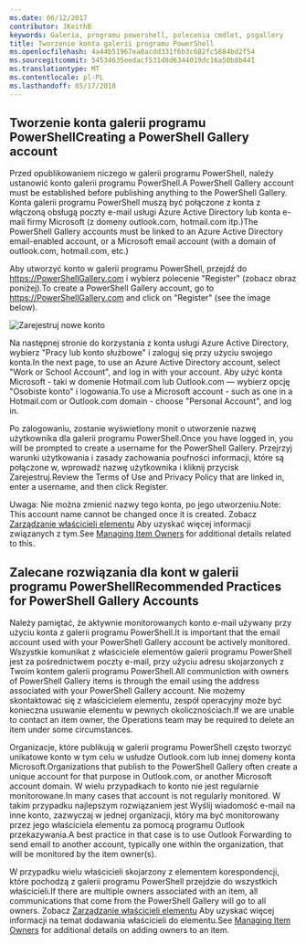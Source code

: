 ```yaml
---
ms.date: 06/12/2017
contributor: JKeithB
keywords: Galeria, programu powershell, polecenia cmdlet, psgallery
title: Tworzenie konta galerii programu PowerShell
ms.openlocfilehash: 4a44b51967ea8acdd331f6b3c682fc5884bd2f54
ms.sourcegitcommit: 54534635eedacf531d8d6344019dc16a50b8b441
ms.translationtype: MT
ms.contentlocale: pl-PL
ms.lasthandoff: 05/17/2018
---
```

## <a name="creating-a-powershell-gallery-account"></a><span data-ttu-id="14140-103">Tworzenie konta galerii programu PowerShell</span><span class="sxs-lookup"><span data-stu-id="14140-103">Creating a PowerShell Gallery account</span></span>

<span data-ttu-id="14140-104">Przed opublikowaniem niczego w galerii programu PowerShell, należy ustanowić konto galerii programu PowerShell.</span><span class="sxs-lookup"><span data-stu-id="14140-104">A PowerShell Gallery account must be established before publishing anything to the PowerShell Gallery.</span></span>
<span data-ttu-id="14140-105">Konta galerii programu PowerShell muszą być połączone z konta z włączoną obsługą poczty e-mail usługi Azure Active Directory lub konta e-mail firmy Microsoft (z domeny outlook.com, hotmail.com itp.)</span><span class="sxs-lookup"><span data-stu-id="14140-105">The PowerShell Gallery accounts must be linked to an Azure Active Directory email-enabled account, or a Microsoft email account (with a domain of outlook.com, hotmail.com, etc.)</span></span>

<span data-ttu-id="14140-106">Aby utworzyć konto w galerii programu PowerShell, przejdź do https://PowerShellGallery.com i wybierz polecenie "Register" (zobacz obraz poniżej).</span><span class="sxs-lookup"><span data-stu-id="14140-106">To create a PowerShell Gallery account, go to https://PowerShellGallery.com and click on "Register" (see the image below).</span></span>

![Zarejestruj nowe konto](../../Images/CreatingAccount-Register.png)

<span data-ttu-id="14140-108">Na następnej stronie do korzystania z konta usługi Azure Active Directory, wybierz "Pracy lub konto służbowe" i zaloguj się przy użyciu swojego konta.</span><span class="sxs-lookup"><span data-stu-id="14140-108">In the next page, to use an Azure Active Directory account, select "Work or School Account", and log in with your account.</span></span>
<span data-ttu-id="14140-109">Aby użyć konta Microsoft - taki w domenie Hotmail.com lub Outlook.com — wybierz opcję "Osobiste konto" i logowania.</span><span class="sxs-lookup"><span data-stu-id="14140-109">To use a Microsoft account - such as one in a Hotmail.com or Outlook.com domain - choose "Personal Account", and log in.</span></span>

<span data-ttu-id="14140-110">Po zalogowaniu, zostanie wyświetlony monit o utworzenie nazwę użytkownika dla galerii programu PowerShell.</span><span class="sxs-lookup"><span data-stu-id="14140-110">Once you have logged in, you will be prompted to create a username for the PowerShell Gallery.</span></span>
<span data-ttu-id="14140-111">Przejrzyj warunki użytkowania i zasady zachowania poufności informacji, które są połączone w, wprowadź nazwę użytkownika i kliknij przycisk Zarejestruj.</span><span class="sxs-lookup"><span data-stu-id="14140-111">Review the Terms of Use and Privacy Policy that are linked in, enter a username, and then click Register.</span></span>

<span data-ttu-id="14140-112">Uwaga: Nie można zmienić nazwy tego konta, po jego utworzeniu.</span><span class="sxs-lookup"><span data-stu-id="14140-112">Note: This account name cannot be changed once it is created.</span></span>
<span data-ttu-id="14140-113">Zobacz [Zarządzanie właścicieli elementu](https://msdn.microsoft.com/powershell/gallery/psgallery/managing-item-owners) Aby uzyskać więcej informacji związanych z tym.</span><span class="sxs-lookup"><span data-stu-id="14140-113">See [Managing Item Owners](https://msdn.microsoft.com/powershell/gallery/psgallery/managing-item-owners) for additional details related to this.</span></span>

## <a name="recommended-practices-for-powershell-gallery-accounts"></a><span data-ttu-id="14140-114">Zalecane rozwiązania dla kont w galerii programu PowerShell</span><span class="sxs-lookup"><span data-stu-id="14140-114">Recommended Practices for PowerShell Gallery Accounts</span></span>

<span data-ttu-id="14140-115">Należy pamiętać, że aktywnie monitorowanych konto e-mail używany przy użyciu konta z galerii programu PowerShell.</span><span class="sxs-lookup"><span data-stu-id="14140-115">It is important that the email account used with your PowerShell Gallery account be actively monitored.</span></span>
<span data-ttu-id="14140-116">Wszystkie komunikat z właściciele elementów galerii programu PowerShell jest za pośrednictwem poczty e-mail, przy użyciu adresu skojarzonych z Twoim kontem galerii programu PowerShell.</span><span class="sxs-lookup"><span data-stu-id="14140-116">All communiction with owners of PowerShell Gallery items is through the email using the address associated with your PowerShell Gallery account.</span></span>
<span data-ttu-id="14140-117">Nie możemy skontaktować się z właścicielem elementu, zespół operacyjny może być konieczna usuwanie elementu w pewnych okolicznościach.</span><span class="sxs-lookup"><span data-stu-id="14140-117">If we are unable to contact an item owner, the Operations team may be required to delete an item under some circumstances.</span></span>

<span data-ttu-id="14140-118">Organizacje, które publikują w galerii programu PowerShell często tworzyć unikatowe konto w tym celu w usłudze Outlook.com lub innej domeny konta Microsoft.</span><span class="sxs-lookup"><span data-stu-id="14140-118">Organizations that publish to the PowerShell Gallery often create a unique account for that purpose in Outlook.com, or another Microsoft account domain.</span></span>
<span data-ttu-id="14140-119">W wielu przypadkach to konto nie jest regularnie monitorowane.</span><span class="sxs-lookup"><span data-stu-id="14140-119">In many cases that account is not regularly monitored.</span></span>
<span data-ttu-id="14140-120">W takim przypadku najlepszym rozwiązaniem jest Wyślij wiadomość e-mail na inne konto, zazwyczaj w jednej organizacji, który ma być monitorowany przez jego właściciela elementu za pomocą programu Outlook przekazywania.</span><span class="sxs-lookup"><span data-stu-id="14140-120">A best practice in that case is to use Outlook Forwarding to send email to another account, typically one within the organization, that will be monitored by the item owner(s).</span></span>

<span data-ttu-id="14140-121">W przypadku wielu właścicieli skojarzony z elementem korespondencji, które pochodzą z galerii programu PowerShell przejdzie do wszystkich właścicieli.</span><span class="sxs-lookup"><span data-stu-id="14140-121">If there are multiple owners associated with an item, all communications that come from the PowerShell Gallery will go to all owners.</span></span>
<span data-ttu-id="14140-122">Zobacz [Zarządzanie właścicieli elementu](https://msdn.microsoft.com/powershell/gallery/psgallery/managing-item-owners) Aby uzyskać więcej informacji na temat dodawania właścicieli do elementu.</span><span class="sxs-lookup"><span data-stu-id="14140-122">See [Managing Item Owners](https://msdn.microsoft.com/powershell/gallery/psgallery/managing-item-owners) for additional details on adding owners to an item.</span></span>
